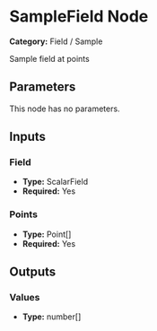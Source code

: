 
# SampleField Node

**Category:** Field / Sample

Sample field at points

## Parameters

This node has no parameters.

## Inputs


### Field
- **Type:** ScalarField
- **Required:** Yes



### Points
- **Type:** Point[]
- **Required:** Yes



## Outputs


### Values
- **Type:** number[]




